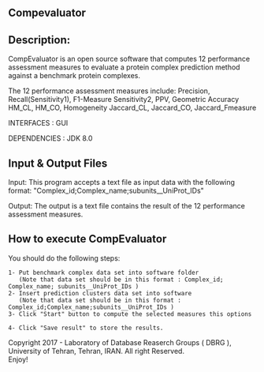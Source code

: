 ## Compevaluator

## Description:

CompEvaluator is an open source software that computes 12 performance assessment measures to evaluate a protein complex prediction method against a benchmark protein complexes.

The 12 performance assessment measures include:
	Precision, Recall(Sensitivity1), F1-Measure
	Sensitivity2, PPV, Geometric Accuracy
	HM_CL, HM_CO, Homogeneity
	Jaccard_CL, Jaccard_CO, Jaccard_Fmeasure

	  
INTERFACES   :     GUI

DEPENDENCIES :     JDK 8.0


## Input & Output Files
      
Input:
         This program accepts a text file as input data with the following format:
         "Complex_id;Complex_name;subunits__UniProt_IDs"

Output:
          The output is a text file contains the result of the 12 performance assessment measures.	




## How to execute CompEvaluator 

You should do the following steps:

	1- Put benchmark complex data set into software folder
	   (Note that data set should be in this format : Complex_id; Complex_name; subunits__UniProt_IDs )
	2- Insert prediction clusters data set into software
	   (Note that data set should be in this format : Complex_id;Complex_name;subunits__UniProt_IDs )
	3- Click "Start" button to compute the selected measures this options 
	 
	4- Click "Save result" to store the results.
	
Copyright 2017 - Laboratory of Database Reaserch Groups ( DBRG ), University of Tehran, Tehran, IRAN.
All right Reserved.   
Enjoy!



